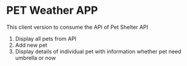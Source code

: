 PET Weather APP
===============

This client version to consume the API of Pet Shelter API 

1. Display all pets from API
2. Add new pet
3. Display details of individual pet with information whether pet need umbrella or now
